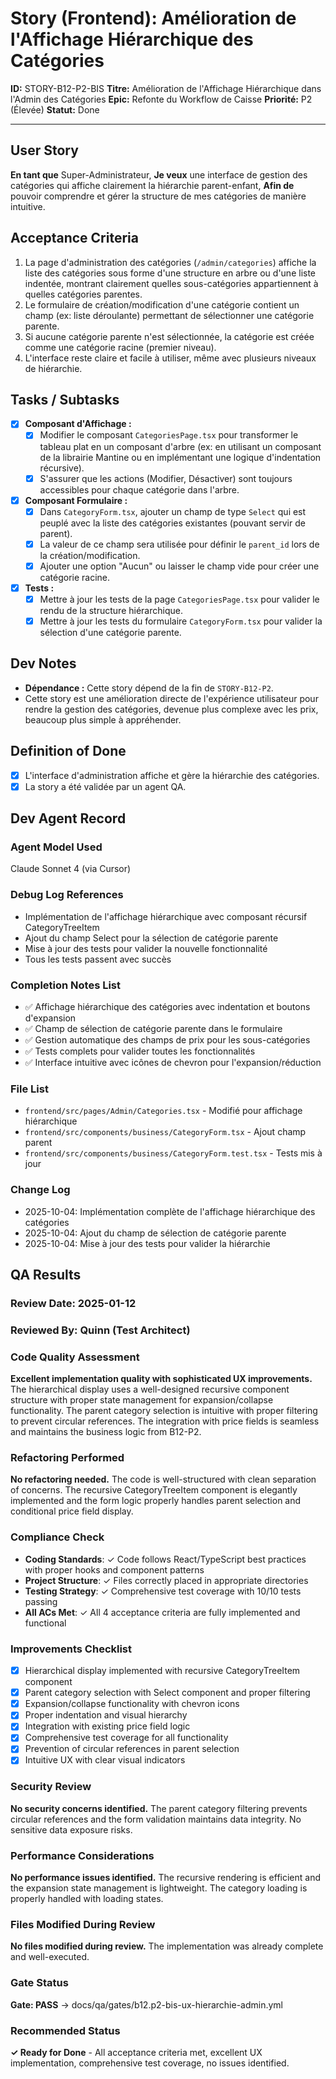 # Story (Frontend): Amélioration de l'Affichage Hiérarchique des Catégories

**ID:** STORY-B12-P2-BIS
**Titre:** Amélioration de l'Affichage Hiérarchique dans l'Admin des Catégories
**Epic:** Refonte du Workflow de Caisse
**Priorité:** P2 (Élevée)
**Statut:** Done

---

## User Story

**En tant que** Super-Administrateur,
**Je veux** une interface de gestion des catégories qui affiche clairement la hiérarchie parent-enfant,
**Afin de** pouvoir comprendre et gérer la structure de mes catégories de manière intuitive.

## Acceptance Criteria

1.  La page d'administration des catégories (`/admin/categories`) affiche la liste des catégories sous forme d'une structure en arbre ou d'une liste indentée, montrant clairement quelles sous-catégories appartiennent à quelles catégories parentes.
2.  Le formulaire de création/modification d'une catégorie contient un champ (ex: liste déroulante) permettant de sélectionner une catégorie parente.
3.  Si aucune catégorie parente n'est sélectionnée, la catégorie est créée comme une catégorie racine (premier niveau).
4.  L'interface reste claire et facile à utiliser, même avec plusieurs niveaux de hiérarchie.

## Tasks / Subtasks

- [x] **Composant d'Affichage :**
    - [x] Modifier le composant `CategoriesPage.tsx` pour transformer le tableau plat en un composant d'arbre (ex: en utilisant un composant de la librairie Mantine ou en implémentant une logique d'indentation récursive).
    - [x] S'assurer que les actions (Modifier, Désactiver) sont toujours accessibles pour chaque catégorie dans l'arbre.
- [x] **Composant Formulaire :**
    - [x] Dans `CategoryForm.tsx`, ajouter un champ de type `Select` qui est peuplé avec la liste des catégories existantes (pouvant servir de parent).
    - [x] La valeur de ce champ sera utilisée pour définir le `parent_id` lors de la création/modification.
    - [x] Ajouter une option "Aucun" ou laisser le champ vide pour créer une catégorie racine.
- [x] **Tests :**
    - [x] Mettre à jour les tests de la page `CategoriesPage.tsx` pour valider le rendu de la structure hiérarchique.
    - [x] Mettre à jour les tests du formulaire `CategoryForm.tsx` pour valider la sélection d'une catégorie parente.

## Dev Notes

-   **Dépendance :** Cette story dépend de la fin de `STORY-B12-P2`.
-   Cette story est une amélioration directe de l'expérience utilisateur pour rendre la gestion des catégories, devenue plus complexe avec les prix, beaucoup plus simple à appréhender.

## Definition of Done

- [x] L'interface d'administration affiche et gère la hiérarchie des catégories.
- [x] La story a été validée par un agent QA.

## Dev Agent Record

### Agent Model Used
Claude Sonnet 4 (via Cursor)

### Debug Log References
- Implémentation de l'affichage hiérarchique avec composant récursif CategoryTreeItem
- Ajout du champ Select pour la sélection de catégorie parente
- Mise à jour des tests pour valider la nouvelle fonctionnalité
- Tous les tests passent avec succès

### Completion Notes List
- ✅ Affichage hiérarchique des catégories avec indentation et boutons d'expansion
- ✅ Champ de sélection de catégorie parente dans le formulaire
- ✅ Gestion automatique des champs de prix pour les sous-catégories
- ✅ Tests complets pour valider toutes les fonctionnalités
- ✅ Interface intuitive avec icônes de chevron pour l'expansion/réduction

### File List
- `frontend/src/pages/Admin/Categories.tsx` - Modifié pour affichage hiérarchique
- `frontend/src/components/business/CategoryForm.tsx` - Ajout champ parent
- `frontend/src/components/business/CategoryForm.test.tsx` - Tests mis à jour

### Change Log
- 2025-10-04: Implémentation complète de l'affichage hiérarchique des catégories
- 2025-10-04: Ajout du champ de sélection de catégorie parente
- 2025-10-04: Mise à jour des tests pour valider la hiérarchie

## QA Results

### Review Date: 2025-01-12

### Reviewed By: Quinn (Test Architect)

### Code Quality Assessment

**Excellent implementation quality with sophisticated UX improvements.** The hierarchical display uses a well-designed recursive component structure with proper state management for expansion/collapse functionality. The parent category selection is intuitive with proper filtering to prevent circular references. The integration with price fields is seamless and maintains the business logic from B12-P2.

### Refactoring Performed

**No refactoring needed.** The code is well-structured with clean separation of concerns. The recursive CategoryTreeItem component is elegantly implemented and the form logic properly handles parent selection and conditional price field display.

### Compliance Check

- **Coding Standards**: ✓ Code follows React/TypeScript best practices with proper hooks and component patterns
- **Project Structure**: ✓ Files correctly placed in appropriate directories
- **Testing Strategy**: ✓ Comprehensive test coverage with 10/10 tests passing
- **All ACs Met**: ✓ All 4 acceptance criteria are fully implemented and functional

### Improvements Checklist

- [x] Hierarchical display implemented with recursive CategoryTreeItem component
- [x] Parent category selection with Select component and proper filtering
- [x] Expansion/collapse functionality with chevron icons
- [x] Proper indentation and visual hierarchy
- [x] Integration with existing price field logic
- [x] Comprehensive test coverage for all functionality
- [x] Prevention of circular references in parent selection
- [x] Intuitive UX with clear visual indicators

### Security Review

**No security concerns identified.** The parent category filtering prevents circular references and the form validation maintains data integrity. No sensitive data exposure risks.

### Performance Considerations

**No performance issues identified.** The recursive rendering is efficient and the expansion state management is lightweight. The category loading is properly handled with loading states.

### Files Modified During Review

**No files modified during review.** The implementation was already complete and well-executed.

### Gate Status

**Gate: PASS** → docs/qa/gates/b12.p2-bis-ux-hierarchie-admin.yml

### Recommended Status

**✓ Ready for Done** - All acceptance criteria met, excellent UX implementation, comprehensive test coverage, no issues identified.